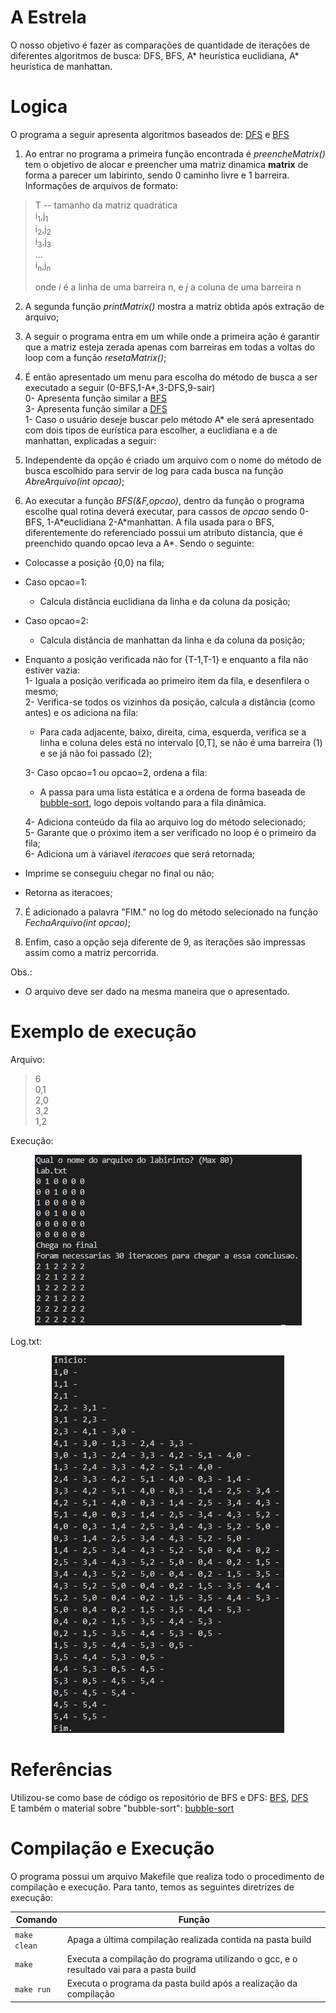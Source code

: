 # A Estrela
O nosso objetivo é fazer as comparações de quantidade de iterações de diferentes algoritmos de busca: DFS, BFS, A* heurística euclidiana, A* heurística de manhattan.
# Logica
O programa a seguir apresenta algoritmos baseados de: [DFS](https://github.com/pablossousa/DFS) e [BFS](https://github.com/Couto1411/BFS_2DArray)

1) Ao entrar no programa a primeira função encontrada é *preencheMatrix()* tem o objetivo de alocar e preencher uma matriz dinamica **matrix** de forma a parecer um labirinto, sendo 0 caminho livre e 1 barreira. Informações de arquivos de formato:
>T -- tamanho da matriz quadrática     
>i<sub>1</sub>,j<sub>1</sub>       
>i<sub>2</sub>,j<sub>2</sub>          
>i<sub>3</sub>,j<sub>3</sub>       
>...       
>i<sub>n</sub>,j<sub>n</sub>      
>        
>onde *i* é a linha de uma barreira n, e *j* a coluna de uma barreira n       

2) A segunda função *printMatrix()* mostra a matriz obtida após extração de arquivo;      

3) A seguir o programa entra em um while onde a primeira ação é garantir que a matriz esteja zerada apenas com barreiras em todas a voltas do loop com a função *resetaMatrix()*;       

4) É então apresentado um menu para escolha do método de busca a ser executado a seguir (0-BFS,1-A*,3-DFS,9-sair)        
	0- Apresenta função similar a [BFS](https://github.com/Couto1411/BFS_2DArray)       
	3- Apresenta função similar a [DFS](https://github.com/pablossousa/DFS)       
	1- Caso o usuário deseje buscar pelo método A* ele será apresentado com dois tipos de eurística para escolher, a euclidiana e a de manhattan, explicadas a seguir:     

5) Independente da opção é criado um arquivo com o nome do método de busca escolhido para servir de log para cada busca na função *AbreArquivo(int opcao)*;

6) Ao executar a função *BFS(&F,opcao)*, dentro da função o programa escolhe qual rotina deverá executar, para cassos de *opcao* sendo 0-BFS, 1-A\*euclidiana 2-A\*manhattan. A fila usada para o BFS, diferentemente do referenciado possui um atributo distancia, que é preenchido quando opcao leva a A*. Sendo o seguinte:   
- Colocasse a posição {0,0} na fila;  
- Caso opcao=1:      
	- Calcula distância euclidiana da linha e da coluna da posição;      
- Caso opcao=2:       
	- Calcula distância de manhattan da linha e da coluna da posição;      
- Enquanto a posição verificada não for {T-1,T-1} e enquanto a fila não estiver vazia:       
  1- Iguala a posição verificada ao primeiro item da fila, e desenfilera o mesmo;        
  2- Verifica-se todos os vizinhos da posição, calcula a distância (como antes) e os adiciona na fila:       
    - Para cada adjacente, baixo, direita, cima, esquerda, verifica se a linha e coluna deles está no intervalo [0,T], se não é uma barreira (1) e se já não foi passado (2);    

  3- Caso opcao=1 ou opcao=2, ordena a fila:       
    - A passa para uma lista estática e a ordena de forma baseada de [bubble-sort](https://www.geeksforgeeks.org/bubble-sort/), logo depois voltando para a fila dinâmica.
	
  4- Adiciona conteúdo da fila ao arquivo log do método selecionado;        
  5- Garante que o próximo item a ser verificado no loop é o primeiro da fila;        
  6- Adiciona um à váriavel *iteracoes* que será retornada;      
  
- Imprime se conseguiu chegar no final ou não;     
- Retorna as iteracoes;

7) É adicionado a palavra "FIM." no log do método selecionado na função *FechaArquivo(int opcao)*;

8) Enfim, caso a opção seja diferente de 9, as iterações são impressas assim como a matriz percorrida.

Obs.:    
- O arquivo deve ser dado na mesma maneira que o apresentado.
# Exemplo de execução
Arquivo:
>6      
>0,1       
>2,0      
>3,2        
>1,2     

Execução:
</p>
<p align="center">
	<img src="imgs/exec.jpg"/> 
</p> 

Log.txt:
</p>
<p align="center">
	<img src="imgs/logtxt.jpg"/> 
</p> 

# Referências

Utilizou-se como base de código os repositório de BFS e DFS: [BFS](https://github.com/Couto1411/BFS_2DArray), [DFS](https://github.com/pablossousa/DFS)             
E também o material sobre "bubble-sort": [bubble-sort](https://www.geeksforgeeks.org/bubble-sort/) 

# Compilação e Execução

O programa possui um arquivo Makefile que realiza todo o procedimento de compilação e execução. Para tanto, temos as seguintes diretrizes de execução:


| Comando                |  Função                                                                                           |                     
| -----------------------| ------------------------------------------------------------------------------------------------- |
|  `make clean`          | Apaga a última compilação realizada contida na pasta build                                        |
|  `make`                | Executa a compilação do programa utilizando o gcc, e o resultado vai para a pasta build           |
|  `make run`            | Executa o programa da pasta build após a realização da compilação                                 |
